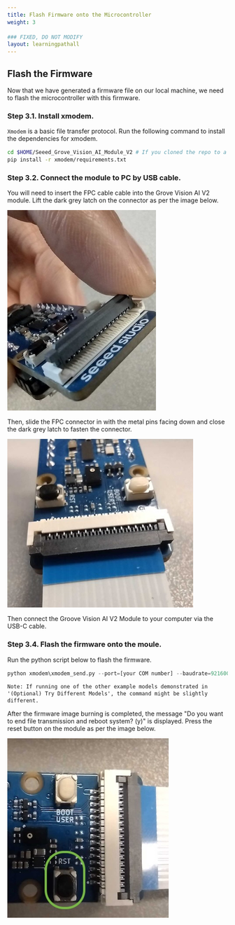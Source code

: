 ```yaml
---
title: Flash Firmware onto the Microcontroller
weight: 3

### FIXED, DO NOT MODIFY
layout: learningpathall
---
```


## Flash the Firmware

Now that we have generated a firmware file on our local machine, we need to flash the microcontroller with this firmware. 

### Step 3.1. Install xmodem.

`Xmodem` is a basic file transfer protocol. Run the following command to install the dependencies for xmodem. 

```bash
cd $HOME/Seeed_Grove_Vision_AI_Module_V2 # If you cloned the repo to a different location replace $HOME with the path. 
pip install -r xmodem/requirements.txt
```

### Step 3.2. Connect the module to PC by USB cable.

You will need to insert the FPC cable cable into the Grove Vision AI V2 module. Lift the dark grey latch on the connector as per the image below.

![unlatched](./unlatched.jpg)

Then, slide the FPC connector in with the metal pins facing down and close the dark grey latch to fasten the connector. 

![latched](./latched.jpg)

Then connect the Groove Vision AI V2 Module to your computer via the USB-C cable.

### Step 3.4. Flash the firmware onto the moule.

Run the python script below to flash the firmware. 

```python
python xmodem\xmodem_send.py --port=[your COM number] --baudrate=921600 --protocol=xmodem --file=we2_image_gen_local\output_case1_sec_wlcsp\output.img 
```

    Note: If running one of the other example models demonstrated in '(Optional) Try Different Models', the command might be slightly different.

After the firmware image burning is completed, the message "Do you want to end file transmission and reboot system? (y)" is displayed. Press the reset button on the module as per the image below.

![reset button](./reset_button.jpg)

